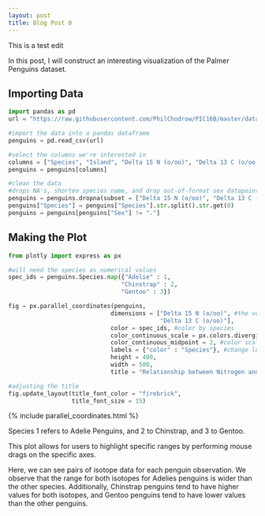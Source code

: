 ```yaml
---
layout: post
title: Blog Post 0
---
```


This is a test edit

In this post, I will construct an interesting visualization of the Palmer Penguins dataset.

## Importing Data

```python
import pandas as pd
url = "https://raw.githubusercontent.com/PhilChodrow/PIC16B/master/datasets/palmer_penguins.csv"

#import the data into a pandas dataframe
penguins = pd.read_csv(url)

#select the columns we're interested in
columns = ["Species", "Island", "Delta 15 N (o/oo)", "Delta 13 C (o/oo)"]
penguins = penguins[columns]

#clean the data
#drops NA's, shorten species name, and drop out-of-format sex datapoint
penguins = penguins.dropna(subset = ["Delta 15 N (o/oo)", "Delta 13 C (o/oo)"])
penguins["Species"] = penguins["Species"].str.split().str.get(0)
penguins = penguins[penguins["Sex"] != "."]
```

## Making the Plot

```python
from plotly import express as px

#will need the species as numerical values
spec_ids = penguins.Species.map({"Adelie" : 1,
                                "Chinstrap" : 2,
                                "Gentoo" : 3})

fig = px.parallel_coordinates(penguins,
                             dimensions = ["Delta 15 N (o/oo)", #the vertical axes
                                           "Delta 13 C (o/oo)"],
                             color = spec_ids, #color by species
                             color_continuous_scale = px.colors.diverging.Tealrose, #color scale
                             color_continuous_midpoint = 2, #color scale midpoint
                             labels = {"color" : "Species"}, #change legend title
                             height = 400,
                             width = 500,
                             title = "Relationship between Nitrogen and Carbon Isotopes")

#adjusting the title
fig.update_layout(title_font_color = "firebrick",
                  title_font_size = 15)
```

{% include parallel_coordinates.html %}

Species 1 refers to Adelie Penguins, and 2 to Chinstrap, and 3 to Gentoo.

This plot allows for users to highlight specific ranges by performing mouse drags on the specific axes. 

Here, we can see pairs of isotope data for each penguin observation. We observe that the range for both isotopes for Adelies penguins is wider than the other species. Additionally, Chinstrap penguins tend to have higher values for both isotopes, and Gentoo penguins tend to have lower values than the other penguins.

